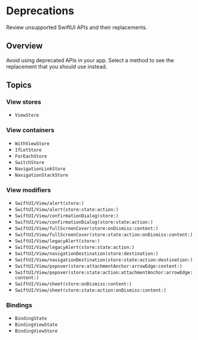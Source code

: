 # Deprecations

Review unsupported SwiftUI APIs and their replacements.

## Overview

Avoid using deprecated APIs in your app. Select a method to see the replacement that you should use instead.

## Topics

### View stores

- ``ViewStore``

### View containers

- ``WithViewStore``
- ``IfLetStore``
- ``ForEachStore``
- ``SwitchStore``
- ``NavigationLinkStore``
- ``NavigationStackStore``

### View modifiers

- ``SwiftUI/View/alert(store:)``
- ``SwiftUI/View/alert(store:state:action:)``
- ``SwiftUI/View/confirmationDialog(store:)``
- ``SwiftUI/View/confirmationDialog(store:state:action:)``
- ``SwiftUI/View/fullScreenCover(store:onDismiss:content:)``
- ``SwiftUI/View/fullScreenCover(store:state:action:onDismiss:content:)``
- ``SwiftUI/View/legacyAlert(store:)``
- ``SwiftUI/View/legacyAlert(store:state:action:)``
- ``SwiftUI/View/navigationDestination(store:destination:)``
- ``SwiftUI/View/navigationDestination(store:state:action:destination:)``
- ``SwiftUI/View/popover(store:attachmentAnchor:arrowEdge:content:)``
- ``SwiftUI/View/popover(store:state:action:attachmentAnchor:arrowEdge:content:)``
- ``SwiftUI/View/sheet(store:onDismiss:content:)``
- ``SwiftUI/View/sheet(store:state:action:onDismiss:content:)``

### Bindings

- ``BindingState``
- ``BindingViewState``
- ``BindingViewStore``
